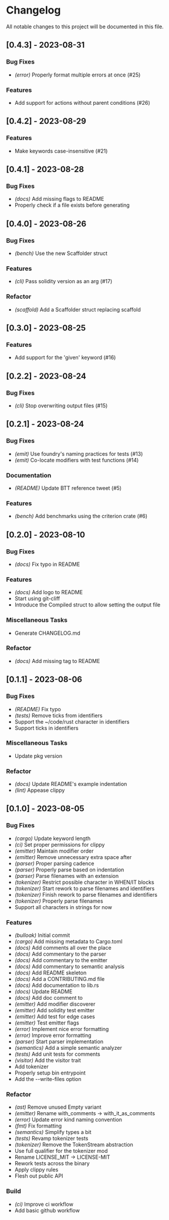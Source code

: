 # Changelog

All notable changes to this project will be documented in this file.

## [0.4.3] - 2023-08-31

### Bug Fixes

- *(error)* Properly format multiple errors at once (#25)


### Features

- Add support for actions without parent conditions (#26)


## [0.4.2] - 2023-08-29

### Features

- Make keywords case-insensitive (#21)


## [0.4.1] - 2023-08-28

### Bug Fixes

- *(docs)* Add missing flags to README
- Properly check if a file exists before generating


## [0.4.0] - 2023-08-26

### Bug Fixes

- *(bench)* Use the new Scaffolder struct


### Features

- *(cli)* Pass solidity version as an arg (#17)


### Refactor

- *(scaffold)* Add a Scaffolder struct replacing scaffold


## [0.3.0] - 2023-08-25

### Features

- Add support for the 'given' keyword (#16)


## [0.2.2] - 2023-08-24

### Bug Fixes

- *(cli)* Stop overwriting output files (#15)


## [0.2.1] - 2023-08-24

### Bug Fixes

- *(emit)* Use foundry's naming practices for tests (#13)
- *(emit)* Co-locate modifiers with test functions (#14)


### Documentation

- *(README)* Update BTT reference tweet (#5)


### Features

- *(bench)* Add benchmarks using the criterion crate (#6)


## [0.2.0] - 2023-08-10

### Bug Fixes

- *(docs)* Fix typo in README


### Features

- *(docs)* Add logo to README
- Start using git-cliff
- Introduce the Compiled struct to allow setting the output file


### Miscellaneous Tasks

- Generate CHANGELOG.md


### Refactor

- *(docs)* Add missing tag to README


## [0.1.1] - 2023-08-06

### Bug Fixes

- *(README)* Fix typo
- *(tests)* Remove ticks from identifiers
- Support the ~/code/rust character in identifiers
- Support ticks in identifiers


### Miscellaneous Tasks

- Update pkg version


### Refactor

- *(docs)* Update README's example indentation
- *(lint)* Appease clippy


## [0.1.0] - 2023-08-05

### Bug Fixes

- *(cargo)* Update keyword length
- *(ci)* Set proper permissions for clippy
- *(emitter)* Maintain modifier order
- *(emitter)* Remove unnecessary extra space after
- *(parser)* Proper parsing cadence
- *(parser)* Properly parse based on indentation
- *(parser)* Parse filenames with an extension
- *(tokenizer)* Restrict possible character in WHEN/IT blocks
- *(tokenizer)* Start rework to parse filenames and identifiers
- *(tokenizer)* Finish rework to parse filenames and identifiers
- *(tokenizer)* Properly parse filenames
- Support all characters in strings for now


### Features

- *(bulloak)* Initial commit
- *(cargo)* Add missing metadata to Cargo.toml
- *(docs)* Add comments all over the place
- *(docs)* Add commentary to the parser
- *(docs)* Add commentary to the emitter
- *(docs)* Add commentary to semantic analysis
- *(docs)* Add README skeleton
- *(docs)* Add a CONTRIBUTING.md file
- *(docs)* Add documentation to lib.rs
- *(docs)* Update README
- *(docs)* Add doc comment to
- *(emitter)* Add modifier discoverer
- *(emitter)* Add solidity test emitter
- *(emitter)* Add test for edge cases
- *(emitter)* Test emitter flags
- *(error)* Implement nice error formatting
- *(error)* Improve error formatting
- *(parser)* Start parser implementation
- *(semantics)* Add a simple semantic analyzer
- *(tests)* Add unit tests for comments
- *(visitor)* Add the visitor trait
- Add tokenizer
- Properly setup bin entrypoint
- Add the --write-files option


### Refactor

- *(ast)* Remove unused Empty variant
- *(emitter)* Rename with_comments -> with_it_as_comments
- *(error)* Update error kind naming convention
- *(fmt)* Fix formatting
- *(semantics)* Simplify types a bit
- *(tests)* Revamp tokenizer tests
- *(tokenizer)* Remove the TokenStream abstraction
- Use full qualifier for the tokenizer mod
- Rename LICENSE_MIT -> LICENSE-MIT
- Rework tests across the binary
- Apply clippy rules
- Flesh out public API


### Build

- *(ci)* Improve ci workflow
- Add basic github workflow


